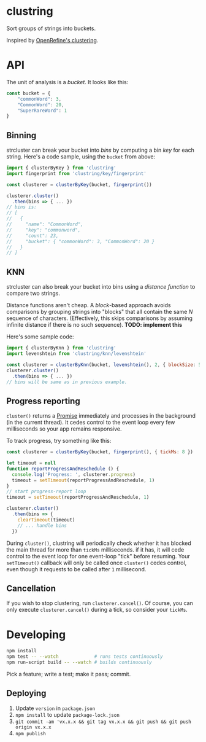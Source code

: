 clustring
=========

Sort groups of strings into buckets.

Inspired by [OpenRefine's clustering](https://github.com/OpenRefine/OpenRefine/wiki/Clustering-In-Depth).

API
===

The unit of analysis is a _bucket_. It looks like this:

```javascript
const bucket = {
	"commonWord": 3,
	"CommonWord": 20,
	"SuperRareWord": 1
}
```

Binning
-------

strcluster can break your bucket into _bins_ by computing a bin _key_ for each
string. Here's a code sample, using the `bucket` from above:

```javascript
import { clusterByKey } from 'clustring'
import fingerprint from 'clustring/key/fingerprint'

const clusterer = clusterByKey(bucket, fingerprint())

clusterer.cluster()
  .then(bins => { ... })
// bins is:
// [
//   {
//     "name": "CommonWord",
//     "key": "commonword",
//     "count": 23,
//     "bucket": { "commonWord": 3, "CommonWord": 20 }
//   }
// ]
```

KNN
---

strcluster can also break your bucket into bins using a _distance function_
to compare two strings.

Distance functions aren't cheap. A _block_-based approach avoids comparisons
by grouping strings into "blocks" that all contain the same _N_ sequence of
characters. (Effectively, this skips comparisons by assuming infinite distance
if there is no such sequence). **TODO: implement this**

Here's some sample code:

```javascript
import { clusterByKnn } from 'clustring'
import levenshtein from 'clustring/knn/levenshtein'

const clusterer = clusterByKnn(bucket, levenshtein(), 2, { blockSize: 5 })
clusterer.cluster()
  .then(bins => { ... })
// bins will be same as in previous example.
```

Progress reporting
------------------

`cluster()` returns a
[Promise](https://developer.mozilla.org/en-US/docs/Web/JavaScript/Reference/Global_Objects/Promise)
immediately and processes in the background (in the current thread). It cedes
control to the event loop every few milliseconds so your app remains
responsive.

To track progress, try something like this:

```javascript
const clusterer = clusterByKey(bucket, fingerprint(), { tickMs: 8 })

let timeout = null
function reportProgressAndReschedule () {
  console.log('Progress: ', clusterer.progress)
  timeout = setTimeout(reportProgressAndReschedule, 1)
}
// start progress-report loop
timeout = setTimeout(reportProgressAndReschedule, 1)

clusterer.cluster()
  .then(bins => {
    clearTimeout(timeout)
    // ... handle bins
  })
```

During `cluster()`, clustring will periodically check whether it has blocked
the main thread for more than `tickMs` milliseconds. if it has, it will cede
control to the event loop for one event-loop "tick" before resuming. Your
`setTimeout()` callback will only be called once `cluster()` cedes control,
even though it requests to be called after `1` millisecond.

Cancellation
------------

If you wish to stop clustering, run `clusterer.cancel()`. Of course, you can
only execute `clusterer.cancel()` during a tick, so consider your `tickMs`.

Developing
==========

```bash
npm install
npm test -- --watch             # runs tests continuously
npm run-script build -- --watch # builds continuously
```

Pick a feature; write a test; make it pass; commit.

Deploying
---------

1. Update `version` in `package.json`
1. `npm install` to update `package-lock.json`
1. `git commit -am 'vx.x.x && git tag vx.x.x && git push && git push origin vx.x.x`
1. `npm publish`

